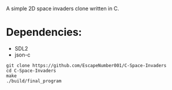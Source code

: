 A simple 2D space invaders clone written in C.

# Dependencies:
* SDL2
* json-c

```
git clone https://github.com/EscapeNumber001/C-Space-Invaders
cd C-Space-Invaders
make
./build/final_program
```
